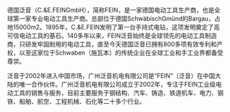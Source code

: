 德国泛音（C.&E.FEINGmbH），简称FEIN，是一家德国电动工具生产商，也是全球第一家专业电动工具生产商。总部位于德国SchwäbischGmünd的Bargau，占地15000m2。1895年，C.&E.FEIN发明了第一台手持式电钻，这项发明奠定了高可信电动工具的基石。140多年以来，FEIN泛音始终是全球领先的电动工具制造商，只研发牢固耐用的电动工具，直至今天德国泛音已拥有800多项有效专利和产权，以至这家位于Schwaben（施瓦本）的传统企业在全球工业和手工业界都备受尊崇。 


泛音于2002年进入中国市场，广州泛音机电有限公司是“FEIN”（泛音）在中国大陆的唯一合作伙伴。广州泛音机电有限公司成立于2002年，专注于FEIN工业级电动工具的销售与服务，目前主要服务于钢结构、汽车、铸造、铁道机车、电力、钢铁、船舶、航空、工程机械、石化等二十多个行业。